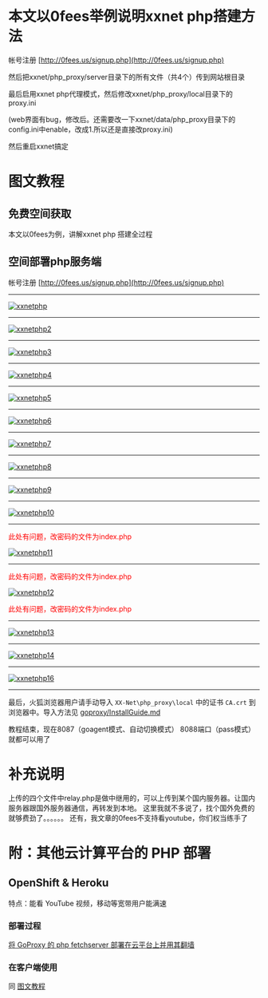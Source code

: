 # 本文以0fees举例说明xxnet php搭建方法
帐号注册  [http://0fees.us/signup.php](http://0fees.us/signup.php)

然后把xxnet/php_proxy/server目录下的所有文件（共4个）传到网站根目录

最后启用xxnet php代理模式，然后修改xxnet/php_proxy/local目录下的proxy.ini

(web界面有bug，修改后。还需要改一下xxnet/data/php_proxy目录下的config.ini中enable，改成1.所以还是直接改proxy.ini)

然后重启xxnet搞定

# 图文教程
## 免费空间获取

本文以0fees为例，讲解xxnet php 搭建全过程

## 空间部署php服务端

帐号注册 [http://0fees.us/signup.php](http://0fees.us/signup.php)

* * *

[![xxnetphp](http://wallfans.eu.org/wp-content/uploads/2015/08/xxnetphp.png)](http://wallfans.eu.org/wp-content/uploads/2015/08/xxnetphp.png)

* * *

[![xxnetphp2](http://wallfans.eu.org/wp-content/uploads/2015/08/xxnetphp2.png)](http://wallfans.eu.org/wp-content/uploads/2015/08/xxnetphp2.png)

* * *

[![xxnetphp3](http://wallfans.eu.org/wp-content/uploads/2015/08/xxnetphp3.png)](http://wallfans.eu.org/wp-content/uploads/2015/08/xxnetphp3.png)

* * *

[![xxnetphp4](http://wallfans.eu.org/wp-content/uploads/2015/08/xxnetphp4.png)](http://wallfans.eu.org/wp-content/uploads/2015/08/xxnetphp4.png)

* * *

[![xxnetphp5](http://wallfans.eu.org/wp-content/uploads/2015/08/xxnetphp5.png)](http://wallfans.eu.org/wp-content/uploads/2015/08/xxnetphp5.png)

* * *

[![xxnetphp6](http://wallfans.eu.org/wp-content/uploads/2015/08/xxnetphp6.png)](http://wallfans.eu.org/wp-content/uploads/2015/08/xxnetphp6.png)

* * *

[![xxnetphp7](http://wallfans.eu.org/wp-content/uploads/2015/08/xxnetphp7.png)](http://wallfans.eu.org/wp-content/uploads/2015/08/xxnetphp7.png)

* * *

[![xxnetphp8](http://wallfans.eu.org/wp-content/uploads/2015/08/xxnetphp8.png)](http://wallfans.eu.org/wp-content/uploads/2015/08/xxnetphp8.png)

* * *

[![xxnetphp9](http://wallfans.eu.org/wp-content/uploads/2015/08/xxnetphp9.png)](http://wallfans.eu.org/wp-content/uploads/2015/08/xxnetphp9.png)

* * *

[![xxnetphp10](http://wallfans.eu.org/wp-content/uploads/2015/08/xxnetphp10.png)](http://wallfans.eu.org/wp-content/uploads/2015/08/xxnetphp10.png)

* * *

<span style="color: #ff0000;">此处有问题，改密码的文件为index.php</span>

[![xxnetphp11](http://wallfans.eu.org/wp-content/uploads/2015/08/xxnetphp11.png)](http://wallfans.eu.org/wp-content/uploads/2015/08/xxnetphp11.png)

* * *

<span style="color: #ff0000;">此处有问题，改密码的文件为index.php</span>

[![xxnetphp12](http://wallfans.eu.org/wp-content/uploads/2015/08/xxnetphp12.png)](http://wallfans.eu.org/wp-content/uploads/2015/08/xxnetphp12.png)

<span style="color: #ff0000;">此处有问题，改密码的文件为index.php</span>

* * *

[![xxnetphp13](http://wallfans.eu.org/wp-content/uploads/2015/08/xxnetphp13.png)](http://wallfans.eu.org/wp-content/uploads/2015/08/xxnetphp13.png)

* * *

[![xxnetphp14](http://wallfans.eu.org/wp-content/uploads/2015/08/xxnetphp14.png)](http://wallfans.eu.org/wp-content/uploads/2015/08/xxnetphp14.png)

* * *

[![xxnetphp16](http://wallfans.eu.org/wp-content/uploads/2015/08/xxnetphp16.png)](http://wallfans.eu.org/wp-content/uploads/2015/08/xxnetphp16.png)

* * *
最后，火狐浏览器用户请手动导入 `XX-Net\php_proxy\local` 中的证书 `CA.crt` 到浏览器中。导入方法见 [goproxy/InstallGuide.md](https://github.com/phuslu/goproxy/blob/wiki/InstallGuide.md#%E4%B8%89%E8%BF%90%E8%A1%8C%E5%AE%A2%E6%88%B7%E7%AB%AF)

教程结束，现在8087（goagent模式、自动切换模式） 8088端口（pass模式）就都可以用了

# 补充说明
上传的四个文件中relay.php是做中继用的，可以上传到某个国内服务器。让国内服务器跟国外服务器通信，再转发到本地。
这里我就不多说了，找个国外免费的就够费劲了。。。。。。
还有，我文章的0fees不支持看youtube，你们权当练手了

附：其他云计算平台的 PHP 部署
===================

OpenShift & Heroku
----------------------------

特点：能看 YouTube 视频，移动等宽带用户能满速

### 部署过程

[将 GoProxy 的 php fetchserver 部署在云平台上并用其翻墙](https://github.com/phuslu/goproxy/issues/64)

### 在客户端使用

同 [图文教程](#图文教程)